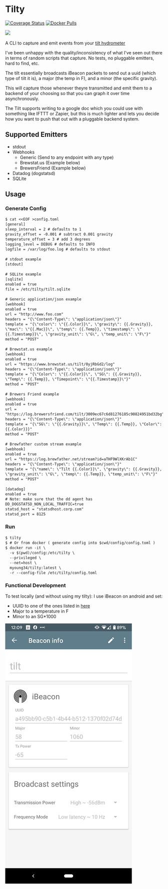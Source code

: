 Tilty
=====

[![Coverage Status](https://coveralls.io/repos/github/myoung34/tilty/badge.svg)](https://coveralls.io/github/myoung34/tilty)
[![Docker Pulls](https://img.shields.io/docker/pulls/myoung34/tilty.svg)](https://hub.docker.com/r/myoung34/tilty)

![](assets/datadog.png)

A CLI to capture and emit events from your [tilt hydrometer](https://tilthydrometer.com/)

I've been unhappy with the quality/inconsistency of what I've seen out there in terms of random scripts that capture.
No tests, no pluggable emitters, hard to find, etc.

The tilt essentially broadcasts iBeacon packets to send out a uuid (which type of tilt it is), a major (the temp in F), and a minor (the specific gravity).

This will capture those whenever theyre transmitted and emit them to a backend of your choosing so that you can graph it over time asynchronously.

The Tilt supports writing to a google doc which you could use with something like IFTTT or Zapier, but this is much lighter and lets you decide how you want to push that out with a pluggable backend system.


## Supported Emitters ##

* stdout
* Webhooks
  * Generic (Send to any endpoint with any type)
  * Brewstat.us (Example below)
  * BrewersFriend (Example below)
* Datadog (dogstatsd)
* SQLite

## Usage ##

### Generate Config ###

```
$ cat <<EOF >config.toml
[general]
sleep_interval = 2 # defaults to 1
gravity_offset = -0.001 # subtract 0.001 gravity
temperature_offset = 3 # add 3 degrees
logging_level = DEBUG # defaults to INFO
logfile = /var/log/foo.log # defaults to stdout

# stdout example
[stdout]

# SQLite example
[sqlite]
enabled = true
file = /etc/tilty/tilt.sqlite

# Generic application/json example
[webhook]
enabled = true
url = "http://www.foo.com"
headers = "{\"Content-Type\": \"application/json\"}"
template = "{\"color\": \"{{.Color}}\", \"gravity\": {{.Gravity}}, \"mac\": \"{{.Mac}}\", \"temp\": {{.Temp}}, \"timestamp\": \"{{.Timestamp}}\", \"gravity_unit\": \"G\", \"temp_unit\": \"F\"}"
method = "POST"

# Brewstat.us example
[webhook]
enabled = true
url = "https://www.brewstat.us/tilt/0yjRbGd2/log"
headers = "{\"Content-Type\": \"application/json\"}"
template = "{\"Color\": \"{{.Color}}\", \"SG\": {{.Gravity}}, \"Temp\": {{.Temp}}, \"Timepoint\": \"{{.Timestamp}}\"}"
method = "POST"

# Brewers Friend example
[webhook]
enabled = true
url = "https://log.brewersfriend.com/tilt/3009ec67c6d81276185c90824951bd32bg"
headers = "{\"Content-Type\": \"application/json\"}"
template = "{\"SG\": \"{{.Gravity}}\", \"Temp\": {{.Temp}}, \"Color\": {{.Color}}}"
method = "POST"

# Brewfather custom stream example
[webhook]
enabled = true
url = "https://log.brewfather.net/stream?id=aTHF9WlXKrAb1C"
headers = "{\"Content-Type\": \"application/json\"}"
template = "{\"name\": \"Tilt {{.Color}}\", \"gravity\": {{.Gravity}}, \"gravity_unit\": \"G\", \"temp\": {{.Temp}}, \"temp_unit\": \"F\"}"
method = "POST"

[datadog]
enabled = true
# Note: make sure that the dd agent has DD_DOGSTATSD_NON_LOCAL_TRAFFIC=true
statsd_host = "statsdhost.corp.com"
statsd_port = 8125

```

### Run ###

```
$ tilty
$ # Or from docker ( generate config into $cwd/config/config.toml )
$ docker run -it \
  -v $(pwd)/config:/etc/tilty \
  --privileged \
  --net=host \
  myoung34/tilty:latest \
  -r --config-file /etc/tilty/config.toml
```

### Functional Development ###

To test locally (and without using my tilty): I use iBeacon on android and set:

* UUID to one of the ones listed in [here](tilty/constants.py)
* Major to a temperature in F
* Minor to an SG*1000

![](assets/ibeacon.png)
